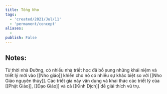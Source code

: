 ```yaml
---
title: Tống Nho
tags:
  - 'created/2021/Jul/11'
  - 'permanent/concept'
aliases:
  - 
publish: False
---
```

## Notes:
Từ thời nhà Đường, có nhiều nhà triết học đã bổ sung những khái niệm và triết lý mới vào [[Nho giáo]] khiến cho nó có nhiều sự khác biệt so với [[Nho Giáo nguyên thủy]]. Các triết gia này vận dụng và khai thác các triết lý của [[Phật Giáo]], [[Đạo Giáo]] và cả [[Kinh Dịch]] để giải thích vũ trụ.

